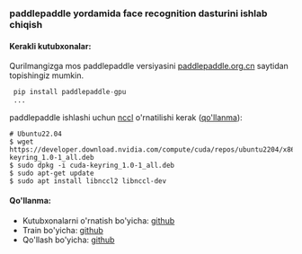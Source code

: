 ### paddlepaddle yordamida face recognition dasturini ishlab chiqish

#### **Kerakli kutubxonalar:**
Qurilmangizga mos paddlepaddle versiyasini [paddlepaddle.org.cn](https://www.paddlepaddle.org.cn/en/install/quick?docurl=/documentation/docs/en/install/pip/linux-pip_en.html) saytidan topishingiz mumkin.
```python
 pip install paddlepaddle-gpu
 ...
```

paddlepaddle ishlashi uchun [nccl](https://developer.nvidia.com/nccl/nccl-download) o'rnatilishi kerak ([qo'llanma](https://docs.nvidia.com/deeplearning/nccl/install-guide/index.html)):
```shell
# Ubuntu22.04
$ wget https://developer.download.nvidia.com/compute/cuda/repos/ubuntu2204/x86_64/cuda-keyring_1.0-1_all.deb
$ sudo dpkg -i cuda-keyring_1.0-1_all.deb
$ sudo apt-get update
$ sudo apt install libnccl2 libnccl-dev
```

#### **Qo'llanma:**
* Kutubxonalarni o'rnatish bo'yicha: [github](https://github.com/PaddlePaddle/PaddleDetection/blob/release/2.1/docs/tutorials/INSTALL.md)
* Train bo'yicha: [github](https://github.com/PaddlePaddle/PaddleDetection/blob/release/2.1/docs/tutorials/INSTALL.md)
* Qo'llash bo'yicha: [github](https://github.com/PaddlePaddle/PaddleDetection/blob/release/2.1/docs/tutorials/INSTALL.md)
